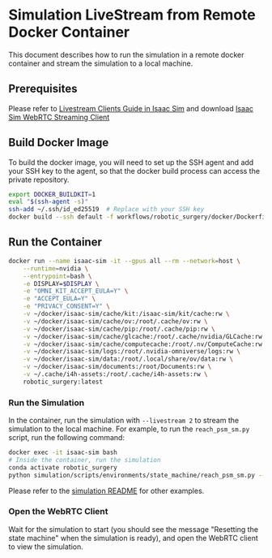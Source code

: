 # Simulation LiveStream from Remote Docker Container

This document describes how to run the simulation in a remote docker container and stream the simulation to a local machine.

## Prerequisites

Please refer to [Livestream Clients Guide in Isaac Sim](https://docs.isaacsim.omniverse.nvidia.com/latest/installation/manual_livestream_clients.html#isaac-sim-short-webrtc-streaming-client) and download [Isaac Sim WebRTC Streaming Client](https://docs.isaacsim.omniverse.nvidia.com/latest/installation/download.html#isaac-sim-latest-release)

## Build Docker Image

To build the docker image, you will need to set up the SSH agent and add your SSH key to the agent, so that the docker build process can access the private repository.

```bash
export DOCKER_BUILDKIT=1
eval "$(ssh-agent -s)"
ssh-add ~/.ssh/id_ed25519  # Replace with your SSH key
docker build --ssh default -f workflows/robotic_surgery/docker/Dockerfile -t robotic_surgery:latest .
```

## Run the Container

```bash
docker run --name isaac-sim -it --gpus all --rm --network=host \
    --runtime=nvidia \
    --entrypoint=bash \
    -e DISPLAY=$DISPLAY \
    -e "OMNI_KIT_ACCEPT_EULA=Y" \
    -e "ACCEPT_EULA=Y" \
    -e "PRIVACY_CONSENT=Y" \
    -v ~/docker/isaac-sim/cache/kit:/isaac-sim/kit/cache:rw \
    -v ~/docker/isaac-sim/cache/ov:/root/.cache/ov:rw \
    -v ~/docker/isaac-sim/cache/pip:/root/.cache/pip:rw \
    -v ~/docker/isaac-sim/cache/glcache:/root/.cache/nvidia/GLCache:rw \
    -v ~/docker/isaac-sim/cache/computecache:/root/.nv/ComputeCache:rw \
    -v ~/docker/isaac-sim/logs:/root/.nvidia-omniverse/logs:rw \
    -v ~/docker/isaac-sim/data:/root/.local/share/ov/data:rw \
    -v ~/docker/isaac-sim/documents:/root/Documents:rw \
    -v ~/.cache/i4h-assets:/root/.cache/i4h-assets:rw \
    robotic_surgery:latest
```

### Run the Simulation

In the container, run the simulation with `--livestream 2` to stream the simulation to the local machine. For example, to run the `reach_psm_sm.py` script, run the following command:

```bash
docker exec -it isaac-sim bash
# Inside the container, run the simulation
conda activate robotic_surgery
python simulation/scripts/environments/state_machine/reach_psm_sm.py --livestream 2
```

Please refer to the [simulation README](../scripts/simulation/README.md) for other examples.


### Open the WebRTC Client

Wait for the simulation to start (you should see the message "Resetting the state machine" when the simulation is ready), and open the WebRTC client to view the simulation.
